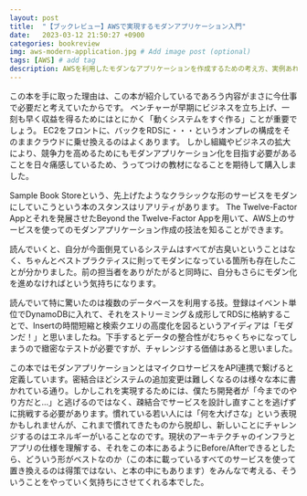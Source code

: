 ```yaml
---
layout: post
title:  "【ブックレビュー】AWSで実現するモダンアプリケーション入門"
date:   2023-03-12 21:50:27 +0900
categories: bookreview
img: aws-modern-application.jpg # Add image post (optional)
tags: [AWS] # add tag
description: AWSを利用したモダンなアプリケーションを作成するための考え方、実例あれこれ
---
```


この本を手に取った理由は、この本が紹介しているであろう内容がまさに今仕事で必要だと考えていたからです。
ベンチャーが早期にビジネスを立ち上げ、一刻も早く収益を得るためにはとにかく「動くシステムをすぐ作る」ことが重要でしょう。
EC2をフロントに、バックをRDSに・・・というオンプレの構成をそのままクラウドに乗せ換えるのはよくあります。
しかし組織やビジネスの拡大により、競争力を高めるためにもモダンアプリケーション化を目指す必要があることを日々痛感しているため、うってつけの教材になることを期待して購入しました。

Sample Book Storeという、先上げたようなクラシックな形のサービスをモダンにしていこうという本のスタンスはリアリティがあります。
The Twelve-Factor Appとそれを発展させたBeyond the Twelve-Factor Appを用いて、AWS上のサービスを使ってのモダンアプリケーション作成の技法を知ることができます。

読んでいくと、自分が今面倒見ているシステムはすべてが古臭いということはなく、ちゃんとベストプラクティスに則ってモダンになっている箇所も存在したことが分かりました。前の担当者をありがたがると同時に、自分もさらにモダン化を進めなければという気持ちになります。

読んでいて特に驚いたのは複数のデータベースを利用する技。登録はイベント単位でDynamoDBに入れて、それをストリーミング＆成形してRDSに格納することで、Insertの時間短縮と検索クエリの高度化を図るというアイディアは「モダンだ！」と思いましたね。下手するとデータの整合性がむちゃくちゃになってしまうので緻密なテストが必要ですが、チャレンジする価値はあると思いました。

この本ではモダンアプリケーションとはマイクロサービスをAPI連携で繋げると定義しています。密結合ほどシステムの追加変更は難しくなるのは様々な本に書かれている通り。しかしこれを実現するためには、僕たち開発者が「今までのやり方だと…」と逃げるのではなく、疎結合でサービスを設計し直すことを逃げずに挑戦する必要があります。慣れている若い人には「何を大げさな」という表現かもしれませんが、これまで慣れてきたものから脱却し、新しいことにチャレンジするのはエネルギーがいることなのです。現状のアーキテクチャのインフラとアプリの仕様を理解する、それをこの本にあるようにBefore/Afterできるとしたら、どういう形がベストなのか（この本に載っているすべてのサービスを使って置き換えるのは得策ではない、と本の中にもあります）をみんなで考える、そういうことをやっていく気持ちにさせてくれる本でした。